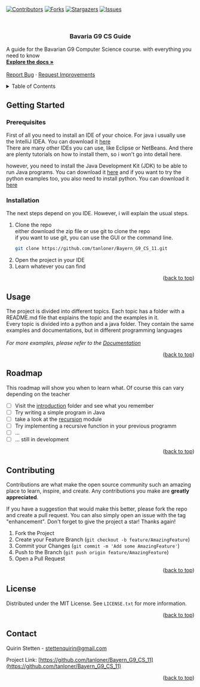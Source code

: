 <a id="readme-top"></a>

[![Contributors][contributors-shield]][contributors-url]
[![Forks][forks-shield]][forks-url]
[![Stargazers][stars-shield]][stars-url]
[![Issues][issues-shield]][issues-url]

<br />
<div>
<h3 align="center">Bavaria G9 CS Guide</h3>

  <p>
    A guide for the Bavarian G9 Computer Science course. with everything you need to know
    <br />
    <a href="https://github.com/tanloner/Bayern_G9_CS_11/docs"><strong>Explore the docs »</strong></a>
    <br />
    <br />
    <a href="https://github.com/tanloner/Bayern_G9_CS_11/issues/new?labels=bug&template=bug-report---.md">Report Bug</a>
    ·
    <a href="https://github.com/tanloner/Bayern_G9_CS_11/issues/new?labels=enhancement&template=feature-request---.md">Request Improvements</a>
  </p>
</div>


<details>
  <summary>Table of Contents</summary>
  <ol>
    <li>
      <a href="#getting-started">Getting Started</a>
      <ul>
        <li><a href="#prerequisites">Prerequisites</a></li>
        <li><a href="#installation">Installation</a></li>
      </ul>
    </li>
    <li><a href="#usage">Usage</a></li>
    <li><a href="#roadmap">Roadmap</a></li>
    <li><a href="#contributing">Contributing</a></li>
    <li><a href="#license">License</a></li>
    <li><a href="#contact">Contact</a></li>
  </ol>
</details>

## Getting Started

### Prerequisites
First of all you need to install an IDE of your choice. 
For java i usually use the IntelliJ IDEA. You can download it [here](https://www.jetbrains.com/idea/download/)<br>
There are many other IDEs you can use, like Eclipse or NetBeans.
And there are plenty tutorials on how to install them, so i won't go into detail here.

however, you need to install the Java Development Kit (JDK) to be able to run Java programs. You can download it [here](https://www.oracle.com/java/technologies/downloads/)
and if you want to try the python examples too, you also need to install python. You can download it [here](https://www.python.org/downloads/)

### Installation
The next steps depend on you IDE. However, i will explain the usual steps.
1. Clone the repo <br>
either download the zip file or use git to clone the repo<br>
if you want to use git, you can use the GUI or the command line. <br>
   ```sh
   git clone https://github.com/tanloner/Bayern_G9_CS_11.git
   ```
2. Open the project in your IDE
3. Learn whatever you can find


<p align="right">(<a href="#readme-top">back to top</a>)</p>


## Usage
The project is divided into different topics. Each topic has a folder with a README.md file that explains the topic and the examples in it.<br>
Every topic is divided into a python and a java folder. They contain the same examples and documentations, but in different programming languages<br>
<br>
_For more examples, please refer to the [Documentation](docs/.keep)_

<p align="right">(<a href="#readme-top">back to top</a>)</p>



## Roadmap
This roadmap will show you when to learn what. Of course this can vary depending on the teacher <br>
- [ ] Visit the [introduction](src/introduction/README.md) folder and see what you remember
- [ ] Try writing a simple program in Java
- [ ] take a look at the [recursion](src/recursion) module
- [ ] Try implementing a recursive function in your previous programm
- [ ] ...
- [ ] ... still in development

<p align="right">(<a href="#readme-top">back to top</a>)</p>



<!-- CONTRIBUTING -->
## Contributing

Contributions are what make the open source community such an amazing place to learn, inspire, and create. Any contributions you make are **greatly appreciated**.

If you have a suggestion that would make this better, please fork the repo and create a pull request. You can also simply open an issue with the tag "enhancement".
Don't forget to give the project a star! Thanks again!

1. Fork the Project
2. Create your Feature Branch (`git checkout -b feature/AmazingFeature`)
3. Commit your Changes (`git commit -m 'Add some AmazingFeature'`)
4. Push to the Branch (`git push origin feature/AmazingFeature`)
5. Open a Pull Request

<p align="right">(<a href="#readme-top">back to top</a>)</p>

## License

Distributed under the MIT License. See `LICENSE.txt` for more information.

<p align="right">(<a href="#readme-top">back to top</a>)</p>


<!-- CONTACT -->
## Contact

Quirin Stetten - stettenquirin@gmail.com

Project Link: [https://github.com/tanloner/Bayern_G9_CS_11](https://github.com/tanloner/Bayern_G9_CS_11)

<p align="right">(<a href="#readme-top">back to top</a>)</p>


[contributors-shield]: https://img.shields.io/github/contributors/tanloner/Bayern_G9_CS_11.svg?style=for-the-badge
[contributors-url]: https://github.com/tanloner/Bayern_G9_CS_11/graphs/contributors
[forks-shield]: https://img.shields.io/github/forks/tanloner/Bayern_G9_CS_11.svg?style=for-the-badge
[forks-url]: https://github.com/tanloner/Bayern_G9_CS_11/network/members
[stars-shield]: https://img.shields.io/github/stars/tanloner/Bayern_G9_CS_11.svg?style=for-the-badge
[stars-url]: https://github.com/tanloner/Bayern_G9_CS_11/stargazers
[issues-shield]: https://img.shields.io/github/issues/tanloner/Bayern_G9_CS_11.svg?style=for-the-badge
[issues-url]: https://github.com/tanloner/Bayern_G9_CS_11/issues

